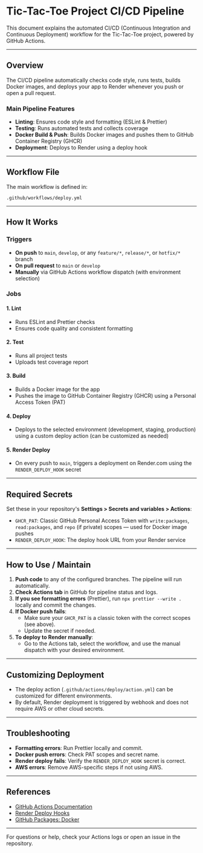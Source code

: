 # Tic-Tac-Toe Project CI/CD Pipeline

This document explains the automated CI/CD (Continuous Integration and Continuous Deployment) workflow for the Tic-Tac-Toe project, powered by GitHub Actions.

---

## Overview

The CI/CD pipeline automatically checks code style, runs tests, builds Docker images, and deploys your app to Render whenever you push or open a pull request.

### Main Pipeline Features

- **Linting**: Ensures code style and formatting (ESLint & Prettier)
- **Testing**: Runs automated tests and collects coverage
- **Docker Build & Push**: Builds Docker images and pushes them to GitHub Container Registry (GHCR)
- **Deployment**: Deploys to Render using a deploy hook

---

## Workflow File

The main workflow is defined in:

```
.github/workflows/deploy.yml
```

---

## How It Works

### Triggers

- **On push** to `main`, `develop`, or any `feature/*`, `release/*`, or `hotfix/*` branch
- **On pull request** to `main` or `develop`
- **Manually** via GitHub Actions workflow dispatch (with environment selection)

### Jobs

#### 1. Lint

- Runs ESLint and Prettier checks
- Ensures code quality and consistent formatting

#### 2. Test

- Runs all project tests
- Uploads test coverage report

#### 3. Build

- Builds a Docker image for the app
- Pushes the image to GitHub Container Registry (GHCR) using a Personal Access Token (PAT)

#### 4. Deploy

- Deploys to the selected environment (development, staging, production) using a custom deploy action (can be customized as needed)

#### 5. Render Deploy

- On every push to `main`, triggers a deployment on Render.com using the `RENDER_DEPLOY_HOOK` secret

---

## Required Secrets

Set these in your repository's **Settings > Secrets and variables > Actions**:

- `GHCR_PAT`: Classic GitHub Personal Access Token with `write:packages`, `read:packages`, and `repo` (if private) scopes — used for Docker image pushes
- `RENDER_DEPLOY_HOOK`: The deploy hook URL from your Render service

---

## How to Use / Maintain

1. **Push code** to any of the configured branches. The pipeline will run automatically.
2. **Check Actions tab** in GitHub for pipeline status and logs.
3. **If you see formatting errors** (Prettier), run `npx prettier --write .` locally and commit the changes.
4. **If Docker push fails**:
   - Make sure your `GHCR_PAT` is a classic token with the correct scopes (see above).
   - Update the secret if needed.
5. **To deploy to Render manually**:
   - Go to the Actions tab, select the workflow, and use the manual dispatch with your desired environment.

---

## Customizing Deployment

- The deploy action (`.github/actions/deploy/action.yml`) can be customized for different environments.
- By default, Render deployment is triggered by webhook and does not require AWS or other cloud secrets.

---

## Troubleshooting

- **Formatting errors**: Run Prettier locally and commit.
- **Docker push errors**: Check PAT scopes and secret name.
- **Render deploy fails**: Verify the `RENDER_DEPLOY_HOOK` secret is correct.
- **AWS errors**: Remove AWS-specific steps if not using AWS.

---

## References

- [GitHub Actions Documentation](https://docs.github.com/en/actions)
- [Render Deploy Hooks](https://render.com/docs/deploy-hooks)
- [GitHub Packages: Docker](https://docs.github.com/en/packages/working-with-a-github-packages-registry/working-with-the-container-registry)

---

For questions or help, check your Actions logs or open an issue in the repository.
